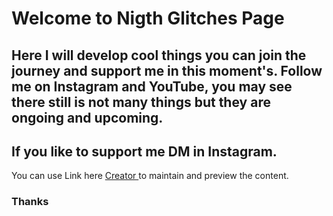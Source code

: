 # Welcome to Nigth Glitches Page

## Here I will develop cool things you can join the journey and support me in this moment's. Follow me on Instagram and YouTube, you may see there still is not many things but they are ongoing and upcoming.

## If you like to support me DM in Instagram.

You can use Link here [Creator ](https://instagram.com/night.glitches/) to maintain and preview the content.

### Thanks
<!--- 
You can use the [editor on GitHub](https://github.com/nightglitches/nightglitches.github.io/edit/main/index.md) to maintain and preview the content for your website in Markdown files.

Whenever you commit to this repository, GitHub Pages will run [Jekyll](https://jekyllrb.com/) to rebuild the pages in your site, from the content in your Markdown files.

### Markdown

Markdown is a lightweight and easy-to-use syntax for styling your writing. It includes conventions for

```markdown
Syntax highlighted code block

# Header 1
## Header 2
### Header 3

- Bulleted
- List

1. Numbered
2. List

**Bold** and _Italic_ and `Code` text

[Link](url) and ![Image](src)
```

For more details see [GitHub Flavored Markdown](https://guides.github.com/features/mastering-markdown/).

### Jekyll Themes

Your Pages site will use the layout and styles from the Jekyll theme you have selected in your [repository settings](https://github.com/nightglitches/nightglitches.github.io/settings). The name of this theme is saved in the Jekyll `_config.yml` configuration file.

### Support or Contact

Having trouble with Pages? Check out our [documentation](https://docs.github.com/categories/github-pages-basics/) or [contact support](https://support.github.com/contact) and we’ll help you sort it out.
---> 
